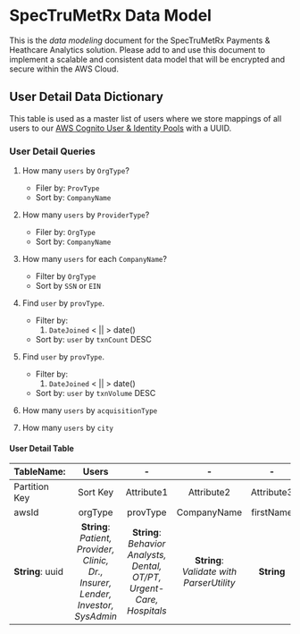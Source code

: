# SpecTruMetRx Data Model

This is the *data modeling* document for the SpecTruMetRx Payments & Heathcare Analytics solution. Please add to and use this document to implement a scalable and consistent data model that will be encrypted and secure within the AWS Cloud.

## User Detail Data Dictionary

This table is used as a master list of users where we store mappings of all users to our [AWS Cognito User & Identity Pools]() with a UUID.

### User Detail Queries

1. How many `users` by `OrgType`?
	* Filer by: `ProvType`
	* Sort by: `CompanyName`

2. How many `users` by `ProviderType`?
	* Filer by: `OrgType`
	* Sort by: `CompanyName`

3. How many `users` for each `CompanyName`?
	* Filter by `OrgType`
	* Sort by `SSN` or `EIN`

4. Find `user` by `provType`.
	* Filter by:
		1. `DateJoined` < || > date()
	* Sort by: `user` by `txnCount` DESC

5. Find `user` by `provType`.
	* Filter by:
		1. `DateJoined` < || > date()
	* Sort by: `user` by `txnVolume` DESC

5. How many `users` by `acquisitionType`

6. How many `users` by `city`

#### User Detail Table

|TableName: | Users | - | - | - | - | - | - | - | - | MasterList |
|:----------|:-----:|:----------:|:--:|:--:|:--:|:--:|:--:|:--:|:--:|:--:|
|Partition Key| Sort Key| Attribute1 | Attribute2 | Attribute3 | Attribute4 | Attribute4 | Attribute4 | Attribute4 | Attribute4 | Attribute4 |
| awsId       | orgType | provType   |   CompanyName | firstName | lastName | ein | ssn | email | acquisitionSrc | memberSince |
| **String**: uuid | **String**: *Patient, Provider, Clinic, Dr., Insurer, Lender, Investor, SysAdmin* | **String**: *Behavior Analysts, Dental, OT/PT, Urgent-Care, Hospitals* | **String**: *Validate with ParserUtility* | **String** | **String** | **Number**: *Validate against IRS* | **Number**: *Validate against Dept Of State* | **String**: *Validate against ISO Standard & Domain Rules* | **String**: ** | **String**: Date() |

